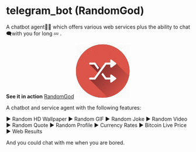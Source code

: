 # telegram_bot (RandomGod)
A chatbot agent👨‍💻  which offers various web services  plus the ability to chat 🗨with you for long 💤 . 

**See it in action** <a href="https://telegram.me/bulo98_bot">RandomGod</a>
<img src="https://github.com/gauthamp10/telegram_bot/blob/master/src/res/logo.jpg" width="150" height="150" />

A chatbot and service agent with the following features:

▶ Random HD Wallpaper
▶ Random GIF
▶ Random Joke
▶ Random Video
▶ Random Quote
▶ Random Profile
▶ Currency Rates
▶ Bitcoin Live Price
▶ Web Results


And you could chat with me when you are bored.

